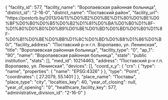 {
    "facility_id": 577,
    "facility_name": "Воропаевская районная больница",
    "district_id": "2-16-0",
    "district_name": "Поставский район",
    "facility_url": "https:\/\/postcrb.by\/2013\/04\/11\/%D0%B2%D0%BE%D1%80%D0%BE%D0%BF%D0%B0%D0%B5%D0%B2%D1%81%D0%BA%D0%B0%D1%8F-%D1%80%D0%B0%D0%B9%D0%BE%D0%BD%D0%BD%D0%B0%D1%8F-%D0%B1%D0%BE%D0%BB%D1%8C%D0%BD%D0%B8%D1%86%D0%B0\/",
    "facility_address": "Поставский р-н г.п. Воропаево, ул. Ленинская",
    "title": "Воропаевская районная больница",
    "facility_type": "0",
    "ap_1": "90",
    "name": "Воропаевская районная больница",
    "state": "public institution",
    "stats": [],
    "med_id": 10214463,
    "address": "Поставский р-н г.п. Воропаево, ул. Ленинская",
    "devices": [],
    "coord_x_y": {
        "crs": {
            "type": "name",
            "properties": {
                "name": "EPSG:4326"
            }
        },
        "type": "Point",
        "coordinates": [
            27.2079,
            55.1401
        ]
    },
    "place_name": "Поставы",
    "place_type": "city",
    "localties_key": 40,
    "year_of_closing": null,
    "year_of_opening": "0",
    "healthcare_facility_key": 577,
    "administrative_division_id": "2-16-0"
}